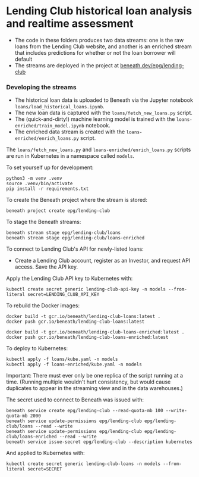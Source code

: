 # Lending Club historical loan analysis and realtime assessment

- The code in these folders produces two data streams: one is the raw loans from the Lending Club website, and another is an enriched stream that includes predictions for whether or not the loan borrower will default
- The streams are deployed in the project at [beneath.dev/epg/lending-club](https://beneath.dev/epg/lending-club)

### Developing the streams

- The historical loan data is uploaded to Beneath via the Jupyter notebook `loans/load_historical_loans.ipynb`.
- The new loan data is captured with the `loans/fetch_new_loans.py` script.
- The (quick-and-dirty!) machine learning model is trained with the `loans-enriched/train_model.ipynb` notebook.
- The enriched data stream is created with the `loans-enriched/enrich_loans.py` script.

The `loans/fetch_new_loans.py` and `loans-enriched/enrich_loans.py` scripts are run in Kubernetes in a namespace called `models`.

To set yourself up for development:

    python3 -m venv .venv
    source .venv/bin/activate
    pip install -r requirements.txt

To create the Beneath project where the stream is stored:

    beneath project create epg/lending-club

To stage the Beneath streams:

    beneath stream stage epg/lending-club/loans
    beneath stream stage epg/lending-club/loans-enriched

To connect to Lending Club's API for newly-listed loans:
- Create a Lending Club account, register as an Investor, and request API access. Save the API key.

Apply the Lending Club API key to Kubernetes with:

    kubectl create secret generic lending-club-api-key -n models --from-literal secret=LENDING_CLUB_API_KEY

To rebuild the Docker images:

    docker build -t gcr.io/beneath/lending-club-loans:latest .
    docker push gcr.io/beneath/lending-club-loans:latest

    docker build -t gcr.io/beneath/lending-club-loans-enriched:latest .
    docker push gcr.io/beneath/lending-club-loans-enriched:latest
   
To deploy to Kubernetes:

    kubectl apply -f loans/kube.yaml -n models
    kubectl apply -f loans-enriched/kube.yaml -n models

Important: There must ever only be one replica of the script running at a time. (Running multiple wouldn't hurt consistency, but would cause duplicates to appear in the streaming view and in the data warehouses.)

The secret used to connect to Beneath was issued with:

    beneath service create epg/lending-club --read-quota-mb 100 --write-quota-mb 2000
    beneath service update-permissions epg/lending-club epg/lending-club/loans --read --write 
    beneath service update-permissions epg/lending-club epg/lending-club/loans-enriched --read --write 
    beneath service issue-secret epg/lending-club --description kubernetes

And applied to Kubernetes with:

    kubectl create secret generic lending-club-loans -n models --from-literal secret=SECRET
